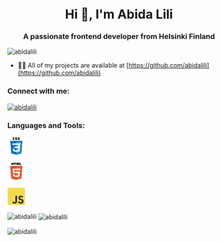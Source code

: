 <h1 align="center">Hi 👋, I'm Abida Lili</h1>
<h3 align="center">A passionate frontend developer from Helsinki Finland</h3>

<p align="left"> <img src="https://komarev.com/ghpvc/?username=abidalili&label=Profile%20views&color=0e75b6&style=flat" alt="abidalili" /> </p>

- 👨‍💻 All of my projects are available at [https://github.com/abidalili](https://github.com/abidalili)

<h3 align="left">Connect with me:</h3>
<p align="left">
<a href="https://linkedin.com/in/abidalili" target="blank"><img align="center" src="https://raw.githubusercontent.com/rahuldkjain/github-profile-readme-generator/master/src/images/icons/Social/linked-in-alt.svg" alt="abidalili" height="30" width="40" /></a>
</p>

<h3 align="left">Languages and Tools:</h3>
<p align="left"> <a href="https://www.w3schools.com/css/" target="_blank" rel="noreferrer"> <img src="https://raw.githubusercontent.com/devicons/devicon/master/icons/css3/css3-original-wordmark.svg" alt="css3" width="40" height="40"/> </a>
  

  
  <a href="https://www.w3.org/html/" target="_blank" rel="noreferrer"> <img src="https://raw.githubusercontent.com/devicons/devicon/master/icons/html5/html5-original-wordmark.svg" alt="html5" width="40" height="40"/> </a> 
  
  <a href="https://developer.mozilla.org/en-US/docs/Web/JavaScript" target="_blank" rel="noreferrer"> <img src="https://raw.githubusercontent.com/devicons/devicon/master/icons/javascript/javascript-original.svg" alt="javascript" width="40" height="40"/> </a>
  
 </p>

<p><img align="left" src="https://github-readme-stats.vercel.app/api/top-langs?username=abidalili&show_icons=true&locale=en&layout=compact" alt="abidalili" /></p>

<p>&nbsp;<img align="center" src="https://github-readme-stats.vercel.app/api?username=abidalili&show_icons=true&locale=en" alt="abidalili" /></p>

<p><img align="center" src="https://github-readme-streak-stats.herokuapp.com/?user=abidalili&" alt="abidalili" /></p>

